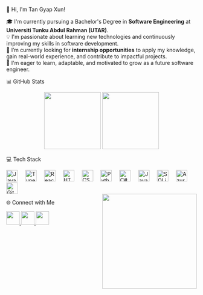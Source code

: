  👋 Hi, I'm Tan Gyap Xun!

🎓 I'm currently pursuing a Bachelor's Degree in **Software Engineering** at **Universiti Tunku Abdul Rahman (UTAR)**.  
💡 I'm passionate about learning new technologies and continuously improving my skills in software development.  
🚀 I’m currently looking for **internship opportunities** to apply my knowledge, gain real-world experience, and contribute to impactful projects.  
🌱 I'm eager to learn, adaptable, and motivated to grow as a future software engineer.



 📊 GitHub Stats

<div align="center">
  <img src="https://github-readme-stats.vercel.app/api?username=gx040502&show_icons=true&theme=dracula&count_private=true&include_all_commits=true&hide_border=false" height="150" />
  <img src="https://github-readme-stats.vercel.app/api/top-langs?username=gx040502&layout=compact&langs_count=6&theme=dracula&hide_border=false" height="150" />
</div>



 💻 Tech Stack

<div align="left">
  <img src="https://cdn.jsdelivr.net/gh/devicons/devicon/icons/javascript/javascript-original.svg" height="30" alt="JavaScript" />
  <img width="12" />
  <img src="https://cdn.jsdelivr.net/gh/devicons/devicon/icons/typescript/typescript-original.svg" height="30" alt="TypeScript" />
  <img width="12" />
  <img src="https://cdn.jsdelivr.net/gh/devicons/devicon/icons/react/react-original.svg" height="30" alt="React" />
  <img width="12" />
  <img src="https://cdn.jsdelivr.net/gh/devicons/devicon/icons/html5/html5-original.svg" height="30" alt="HTML5" />
  <img width="12" />
  <img src="https://cdn.jsdelivr.net/gh/devicons/devicon/icons/css3/css3-original.svg" height="30" alt="CSS3" />
  <img width="12" />
  <img src="https://cdn.jsdelivr.net/gh/devicons/devicon/icons/python/python-original.svg" height="30" alt="Python" />
  <img width="12" />
  <img src="https://cdn.jsdelivr.net/gh/devicons/devicon/icons/csharp/csharp-original.svg" height="30" alt="C#" />
  <img width="12" />
  <img src="https://cdn.jsdelivr.net/gh/devicons/devicon/icons/java/java-original.svg" height="30" alt="Java" />
  <img width="12" />
  <img src="https://cdn.jsdelivr.net/gh/devicons/devicon/icons/sqlite/sqlite-original.svg" height="30" alt="SQLite" />
  <img width="12" />
  <img src="https://cdn.jsdelivr.net/gh/devicons/devicon/icons/azuresqldatabase/azuresqldatabase-original.svg" height="30" alt="Azure SQL" />
  <img width="12" />
  <img src="https://cdn.jsdelivr.net/gh/devicons/devicon/icons/github/github-original.svg" height="30" alt="GitHub" />
</div>

<img align="right" height="250" src="https://www.gifcen.com/wp-content/uploads/2023/07/batman-gif-2.gif" />

 🌐 Connect with Me

<div align="left">
  <a href="https://www.instagram.com/cyx2517" target="_blank">
    <img src="https://img.shields.io/static/v1?message=Instagram&logo=instagram&label=&color=E4405F&logoColor=white&labelColor=&style=for-the-badge" height="35" />
  </a>

  <a href="mailto:doufish72@gmail.com">
    <img src="https://img.shields.io/static/v1?message=Gmail&logo=gmail&label=&color=D14836&logoColor=white&labelColor=&style=for-the-badge" height="35" />
  </a>

  <a href="https://www.linkedin.com/in/tan-gyap-xun-23506536b" target="_blank">
    <img src="https://img.shields.io/static/v1?message=LinkedIn&logo=linkedin&label=&color=0077B5&logoColor=white&labelColor=&style=for-the-badge" height="35" />
  </a>
</div>








